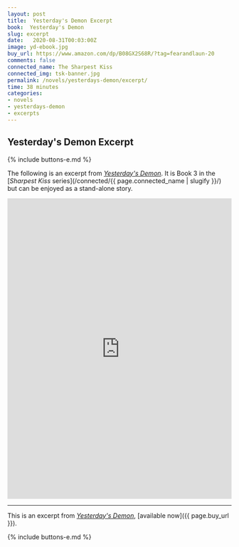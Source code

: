 ```yaml
---
layout: post
title:  Yesterday's Demon Excerpt
book:  Yesterday's Demon
slug: excerpt
date:   2020-08-31T00:03:00Z
image: yd-ebook.jpg
buy_url: https://www.amazon.com/dp/B08GX2S68R/?tag=fearandlaun-20
comments: false
connected_name: The Sharpest Kiss
connected_img: tsk-banner.jpg
permalink: /novels/yesterdays-demon/excerpt/
time: 38 minutes
categories: 
- novels
- yesterdays-demon
- excerpts
---
```


## Yesterday's Demon Excerpt

{% include buttons-e.md %}

The following is an excerpt from [*Yesterday's Demon*][about]. It is Book 3 in the [*Sharpest Kiss* series](/connected/{{ page.connected_name | slugify }}/) but can be enjoyed as a stand-alone story. 

<iframe type="text/html" width="650" height="675" frameborder="0" allowfullscreen style="max-width:100%" src="https://read.amazon.com/kp/card?asin=B08GX2S68R&preview=inline&linkCode=kpe&ref_=cm_sw_r_kb_dp_X-NsFb8PG9YPW&tag=fearandlaun-20" ></iframe>

***

This is an excerpt from [*Yesterday's Demon*][about], [available now]({{ page.buy_url }}).
 
{% include buttons-e.md %}

[about]:/novels/yesterdays-demon/
[goodreads]:https://www.goodreads.com/book/show/55197927-yesterday-s-demon
